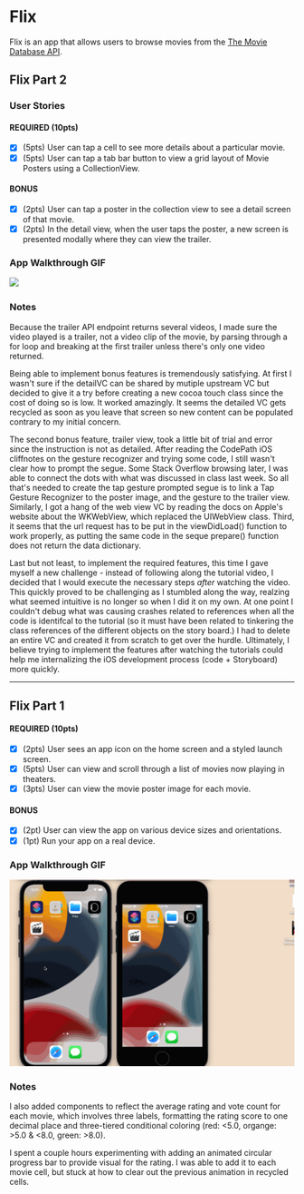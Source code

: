 # Flix

Flix is an app that allows users to browse movies from the [The Movie Database API](http://docs.themoviedb.apiary.io/#).

## Flix Part 2

### User Stories

#### REQUIRED (10pts)
- [x] (5pts) User can tap a cell to see more details about a particular movie.
- [x] (5pts) User can tap a tab bar button to view a grid layout of Movie Posters using a CollectionView.

#### BONUS
- [x] (2pts) User can tap a poster in the collection view to see a detail screen of that movie.
- [x] (2pts) In the detail view, when the user taps the poster, a new screen is presented modally where they can view the trailer.

### App Walkthrough GIF
<img src="https://github.com/oustella/Flix/blob/master/demo_week2.gif" width=250><br>

### Notes
Because the trailer API endpoint returns several videos, I made sure the video played is a trailer, not a video clip of the movie, by parsing through a for loop and breaking at the first trailer unless there's only one video returned.

Being able to implement bonus features is tremendously satisfying. At first I wasn't sure if the detailVC can be shared by mutiple upstream VC but decided to give it a try before creating a new cocoa touch class since the cost of doing so is low. It worked amazingly. It seems the detailed VC gets recycled as soon as you leave that screen so new content can be populated contrary to my initial concern.

The second bonus feature, trailer view, took a little bit of trial and error since the instruction is not as detailed. After reading the CodePath iOS cliffnotes on the gesture recognizer and trying some code, I still wasn't clear how to prompt the segue. Some Stack Overflow browsing later, I was able to connect the dots with what was discussed in class last week. So all that's needed to create the tap gesture prompted segue is to link a Tap Gesture Recognizer to the poster image, and the gesture to the trailer view. Similarly, I got a hang of the web view VC by reading the docs on Apple's website about the WKWebView, which replaced the UIWebView class. Third, it seems that the url request has to be put in the viewDidLoad() function to work properly, as putting the same code in the seque prepare() function does not return the data dictionary. 

Last but not least, to implement the required features, this time I gave myself a new challenge - instead of following along the tutorial video, I decided that I would execute the necessary steps _after_ watching the video. This quickly proved to be challenging as I stumbled along the way, realzing what seemed intuitive is no longer so when I did it on my own. At one point I couldn't debug what was causing crashes related to references when all the code is identifcal to the tutorial (so it must have been related to tinkering the class references of the different objects on the story board.) I had to delete an entire VC and created it from scratch to get over the hurdle. Ultimately, I believe trying to implement the features after watching the tutorials could help me internalizing the iOS development process (code + Storyboard) more quickly.

---

## Flix Part 1

#### REQUIRED (10pts)
- [X] (2pts) User sees an app icon on the home screen and a styled launch screen.
- [X] (5pts) User can view and scroll through a list of movies now playing in theaters.
- [X] (3pts) User can view the movie poster image for each movie.

#### BONUS
- [X] (2pt) User can view the app on various device sizes and orientations.
- [X] (1pt) Run your app on a real device.

### App Walkthrough GIF
<img src="https://github.com/oustella/Flix/blob/master/demo.gif" width=600><br>

### Notes
I also added components to reflect the average rating and vote count for each movie, which involves three labels, formatting the rating score to one decimal place and three-tiered conditional coloring (red: <5.0, organge: >5.0 & <8.0, green: >8.0). 

I spent a couple hours experimenting with adding an animated circular progress bar to provide visual for the rating. I was able to add it to each movie cell, but stuck at how to clear out the previous animation in recycled cells. 
